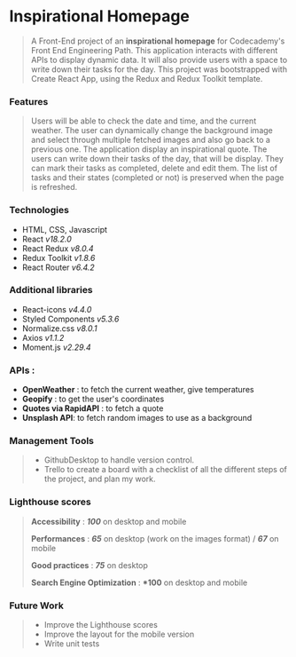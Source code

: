 # Inspirational Homepage

> A Front-End project of an **inspirational homepage** for Codecademy's Front End Engineering Path. This application interacts with different APIs to display dynamic data. It will also provide users with a space to write down their tasks for the day. This project was bootstrapped with Create React App, using the Redux and Redux Toolkit template.

### Features

> Users will be able to check the date and time, and the current weather.
> The user can dynamically change the background image and select through multiple fetched images and also go back to a previous one. The application display an inspirational quote.
> The users can write down their tasks of the day, that will be display. They can mark their tasks as completed, delete and edit them.
> The list of tasks and their states (completed or not) is preserved when the page is refreshed.

### Technologies

- HTML, CSS, Javascript
- React _v18.2.0_
- React Redux _v8.0.4_
- Redux Toolkit _v1.8.6_
- React Router _v6.4.2_

### Additional libraries

- React-icons _v4.4.0_
- Styled Components _v5.3.6_
- Normalize.css _v8.0.1_
- Axios _v1.1.2_
- Moment.js _v2.29.4_

### APIs :

- **OpenWeather** : to fetch the current weather, give temperatures
- **Geopify** : to get the user's coordinates
- **Quotes via RapidAPI** : to fetch a quote
- **Unsplash API**: to fetch random images to use as a background

### Management Tools

> - GithubDesktop to handle version control.
> - Trello to create a board with a checklist of all the different steps of the project, and plan my work.

### Lighthouse scores

> **Accessibility** : **_100_** on desktop and mobile
>
> **Performances** : **_65_** on desktop (work on the images format) / **_67_** on mobile
>
> **Good practices** : **_75_** on desktop
>
> **Search Engine Optimization** : **\*100** on desktop and mobile

### Future Work

> - Improve the Lighthouse scores
> - Improve the layout for the mobile version
> - Write unit tests
